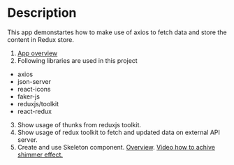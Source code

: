 # Description
This app demonstartes how to make use of axios to fetch data and store the content in Redux store.  
1. [App overview](https://www.udemy.com/course/react-redux/learn/lecture/34697262#content)
2. Following libraries are used in this project
- axios
- json-server
- react-icons
- faker-js
- reduxjs/toolkit
- react-redux
3. Show usage of thunks from reduxjs toolkit.
4. Show usage of redux toolkit to fetch and updated data on external API server.
5. Create and use Skeleton component. [Overview](https://www.udemy.com/course/react-redux/learn/lecture/34697342#content). [Video how to achive shimmer effect.](https://www.udemy.com/course/react-redux/learn/lecture/34697344#content)